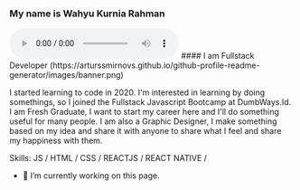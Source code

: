 ### My name is Wahyu Kurnia Rahman 
<audio autoplay loop controls id="playAudio">
  <source src="https://youtu.be/xCatIOFua2E" type="audio/mpeg">
</audio>
#### I am Fullstack Developer
(https://arturssmirnovs.github.io/github-profile-readme-generator/images/banner.png)

I started learning to code in 2020. I'm interested in learning by doing somethings, so I joined the Fullstack Javascript Bootcamp at DumbWays.Id. I am Fresh Graduate, I want to start my career here and I'll do something useful for many people.
I am also a Graphic Designer, I make something based on my idea and share it with anyone to share what I feel and share my happiness with them.

Skills: JS / HTML / CSS / REACTJS / REACT NATIVE / 

- 🔭 I’m currently working on this page. 





